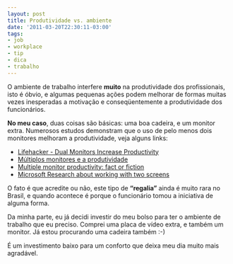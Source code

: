 ```yaml
---
layout: post
title: Produtividade vs. ambiente
date: '2011-03-20T22:30:11-03:00'
tags:
- job
- workplace
- tip
- dica
- trabalho
---
```

O ambiente de trabalho interfere **muito** na produtividade dos profissionais, isto é óbvio, e algumas pequenas ações podem melhorar de formas muitas vezes inesperadas a motivação e conseqüentemente a produtividade dos funcionários.

**No meu caso**, duas coisas são básicas: uma boa cadeira, e um monitor extra. Numerosos estudos demonstram que o uso de pelo menos dois monitores melhoram a produtividade, veja alguns links: 

* [Lifehacker - Dual Monitors Increase Productivity](http://lifehacker.com/#!168488/dual-monitors-increase-productivity)
* [Múltiplos monitores e a produtividade](http://blog.tecnologiaqueinteressa.com/2010/08/multiplos-monitores-mais-produtividade.html)
* [Multiple monitor productivity: fact or fiction](http://dubroy.com/blog/multiple-monitor-productivity-fact-or-fiction/)
* [Microsoft Research about working with two screens](http://research.microsoft.com/en-us/news/features/vibe.aspx)

O fato é que acredite ou não, este tipo de **“regalia”** ainda é muito rara no Brasil, e quando acontece é porque o funcionário tomou a iniciativa de alguma forma.

Da minha parte, eu já decidi investir do meu bolso para ter o ambiente de trabalho que eu preciso. Comprei uma placa de vídeo extra, e também um monitor. Já estou procurando uma cadeira também :-)

É um investimento baixo para um conforto que deixa meu dia muito mais agradável.
